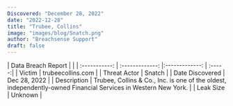 ```yaml
---
Discovered: "December 28, 2022"
date: "2022-12-28"
title: "Trubee, Collins"
image: "images/blog/Snatch.png"
author: "Breachsense Support"
draft: false
---
```


| Data Breach Report           |              | 
| :-----------: | :-------------:     |:-------------:    | :-----:|
| Victim      | trubeecollins.com      | 
| Threat Actor      | Snatch      | 
| Date Discovered      | Dec 28, 2022      | 
| Description      | Trubee, Collins & Co., Inc. is one of the oldest, independently-owned Financial Services in Western New York.      | 
| Leak Size      | Unknown      | 

